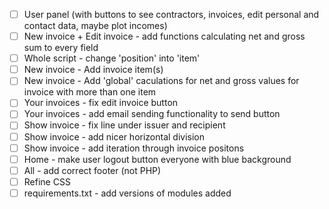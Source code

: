 - [ ] User panel (with buttons to see contractors, invoices, edit personal and contact data, maybe plot incomes)
- [ ] New invoice + Edit invoice - add functions calculating net and gross sum to every field
- [ ] Whole script - change 'position' into 'item'
- [ ] New invoice - Add invoice item(s)
- [ ] New invoice - Add 'global' caculations for net and gross values for invoice with more than one item
- [ ] Your invoices - fix edit invoice button
- [ ] Your invoices - add email sending functionality to send button
- [ ] Show invoice - fix line under issuer and recipient
- [ ] Show invoice - add nicer horizontal division
- [ ] Show invoice - add iteration through invoice positons
- [ ] Home - make user logout button everyone with blue background
- [ ] All - add correct footer (not PHP)
- [ ] Refine CSS
- [ ] requirements.txt - add versions of modules added

